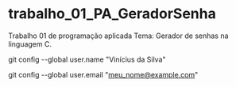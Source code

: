 # trabalho_01_PA_GeradorSenha
Trabalho 01 de programação aplicada
Tema: Gerador de senhas na linguagem C.

git config --global user.name "Vinícius da Silva"

git config --global user.email "meu_nome@example.com"
